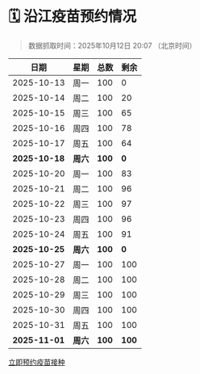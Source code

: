 # 🗓️ 沿江疫苗预约情况

> 数据抓取时间：2025年10月12日 20:07 （北京时间）

| 日期 | 星期 | 总数 | 剩余 |
|------|------|------|------|
| 2025-10-13 | 周一 | 100 | 0 |
| 2025-10-14 | 周二 | 100 | 20 |
| 2025-10-15 | 周三 | 100 | 65 |
| 2025-10-16 | 周四 | 100 | 78 |
| 2025-10-17 | 周五 | 100 | 64 |
| **2025-10-18** | **周六** | **100** | **0** |
| 2025-10-20 | 周一 | 100 | 83 |
| 2025-10-21 | 周二 | 100 | 96 |
| 2025-10-22 | 周三 | 100 | 97 |
| 2025-10-23 | 周四 | 100 | 96 |
| 2025-10-24 | 周五 | 100 | 91 |
| **2025-10-25** | **周六** | **100** | **0** |
| 2025-10-27 | 周一 | 100 | 100 |
| 2025-10-28 | 周二 | 100 | 100 |
| 2025-10-29 | 周三 | 100 | 100 |
| 2025-10-30 | 周四 | 100 | 100 |
| 2025-10-31 | 周五 | 100 | 100 |
| **2025-11-01** | **周六** | **100** | **100** |


<div class="button-container">
<a class="btn" href="http://yfzweb.ishequ.net/#/login" target="_blank">立即预约疫苗接种</a>
</div>
